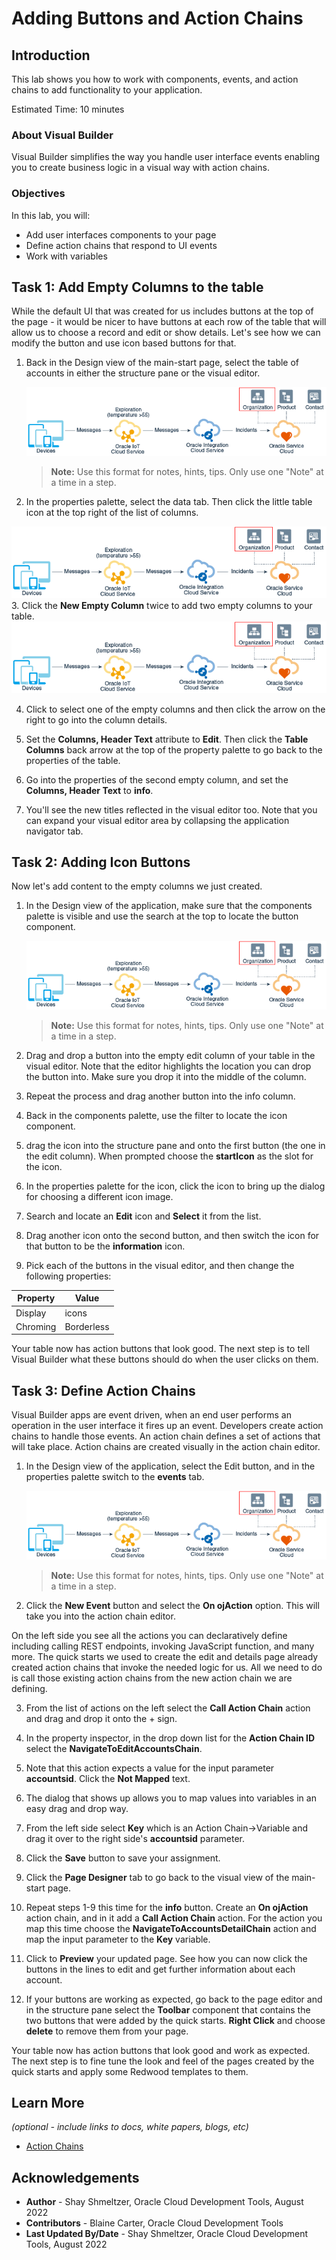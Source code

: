 # Adding Buttons and Action Chains

## Introduction

This lab shows you how to work with components, events, and action chains to add functionality to your application.

Estimated Time: 10 minutes

### About Visual Builder
Visual Builder simplifies the way you handle user interface events enabling you to create business logic in a visual way with action chains.

### Objectives


In this lab, you will:
* Add user interfaces components to your page
* Define action chains that respond to UI events
* Work with variables


## Task 1: Add Empty Columns to the table

While the default UI that was created for us includes buttons at the top of the page - it would be nicer to have buttons at each row of the table that will allow us to choose a record and edit or show details. Let's see how we can modify the button and use icon based buttons for that.

1. Back in the Design view of the main-start page, select the table of accounts in either the structure pane or the visual editor.

	![Image alt text](images/sample1.png)

	> **Note:** Use this format for notes, hints, tips. Only use one "Note" at a time in a step.

2. In the properties palette, select the data tab. Then click the little table icon at the top right of the list of columns.

  ![Image alt text](images/sample1.png)
3. Click the **New Empty Column** twice to add two empty columns to your table.
	  ![Image alt text](images/sample1.png)


4. Click to select one of the empty columns and then click the arrow on the right to go into the column details.

5. Set the **Columns, Header Text** attribute to **Edit**. Then click the **Table Columns** back arrow at the top of the property palette to go back to the properties of the table.

6. Go into the properties of the second empty column, and set the **Columns, Header Text** to **info**.

7. You'll see the new titles reflected in the visual editor too. Note that you can expand your visual editor area by collapsing the application navigator tab.





## Task 2: Adding Icon Buttons

Now let's add content to the empty columns we just created.

1. In the Design view of the application, make sure that the components palette is visible and use the search at the top to locate the button component.

	![Image alt text](images/sample1.png)

	> **Note:** Use this format for notes, hints, tips. Only use one "Note" at a time in a step.

2. Drag and drop a button into the empty edit column of your table in the visual editor. Note that the editor highlights the location you can drop the button into. Make sure you drop it into the middle of the column.

3. Repeat the process and drag another button into the info column.

4. Back in the components palette, use the filter to locate the icon component.

5. drag the icon into the structure pane and onto the first button (the one in the edit column). When prompted choose the **startIcon** as the slot for the icon.

6. In the properties palette for the icon, click the icon to bring up the dialog for choosing a different icon image.

7. Search and locate an **Edit** icon and **Select** it from the list.

8. Drag another icon onto the second button, and then switch the icon for that button to be the **information** icon.

9. Pick each of the buttons in the visual editor, and then change the following properties:


| Property | Value |
| --- | --- |
| Display | icons |
| Chroming |Borderless |

Your table now has action buttons that look good. The next step is to tell Visual Builder what these buttons should do when the user clicks on them.

## Task 3: Define Action Chains

Visual Builder apps are event driven, when an end user performs an operation in the user interface it fires up an event. Developers create action chains to handle those events. An action chain defines a set of actions that will take place. Action chains are created visually in the action chain editor.

1. In the Design view of the application, select the Edit button, and in the properties palette switch to the **events** tab.

	![Image alt text](images/sample1.png)

	> **Note:** Use this format for notes, hints, tips. Only use one "Note" at a time in a step.

2. Click the **New Event** button and select the **On ojAction** option. This will take you into the action chain editor.

On the left side you see all the actions you can declaratively define including calling REST endpoints, invoking JavaScript function, and many more. The quick starts we used to create the edit and details page already created action chains that invoke the needed logic for us. All we need to do is call those existing action chains from the new action chain we are defining.

3. From the list of actions on the left select the **Call Action Chain** action and drag and drop it onto the + sign.

4. In the property inspector, in the drop down list for the **Action Chain ID** select the **NavigateToEditAccountsChain**.

5. Note that this action expects a value for the input parameter **accountsid**. Click the **Not Mapped** text.

6. The dialog that shows up allows you to map values into variables in an easy drag and drop way.

7. From the left side select **Key** which is an Action Chain->Variable and drag it over to the right side's **accountsid** parameter.

8. Click the **Save** button to save your assignment.

9. Click the **Page Designer** tab to go back to the visual view of the main-start page.

10. Repeat steps 1-9 this time for the **info** button. Create an **On ojAction** action chain, and in it add a **Call Action Chain** action. For the action you map this time choose the **NavigateToAccountsDetailChain** action and map the input parameter to the **Key** variable.

11. Click to **Preview** your updated page. See how you can now click the buttons in the lines to edit and get further information about each account.

12. If your buttons are working as expected, go back to the page editor and in the structure pane select the **Toolbar** component that contains the two buttons that were added by the quick starts. **Right Click** and  choose **delete** to remove them from your page.


Your table now has action buttons that look good and work as expected. The next step is to fine tune the look and feel of the pages created by the quick starts and apply some Redwood templates to them.


## Learn More

*(optional - include links to docs, white papers, blogs, etc)*

* [Action Chains](https://docs.oracle.com/en/cloud/paas/visual-builder/visualbuilder-building-appui/work-action-chains.html)

## Acknowledgements
* **Author** - Shay Shmeltzer, Oracle Cloud Development Tools, August 2022
* **Contributors** -  Blaine Carter, Oracle Cloud Development Tools
* **Last Updated By/Date** - Shay Shmeltzer, Oracle Cloud Development Tools, August 2022
